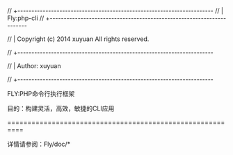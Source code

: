 // +----------------------------------------------------------------------
// | Fly:php-cli
// +----------------------------------------------------------------------

// | Copyright (c) 2014 xuyuan All rights reserved.

// +----------------------------------------------------------------------

// | Author: xuyuan

// +----------------------------------------------------------------------

FLY:PHP命令行执行框架

目的：构建灵活，高效，敏捷的CLI应用

==========================================================

详情请参阅：Fly/doc/* 
